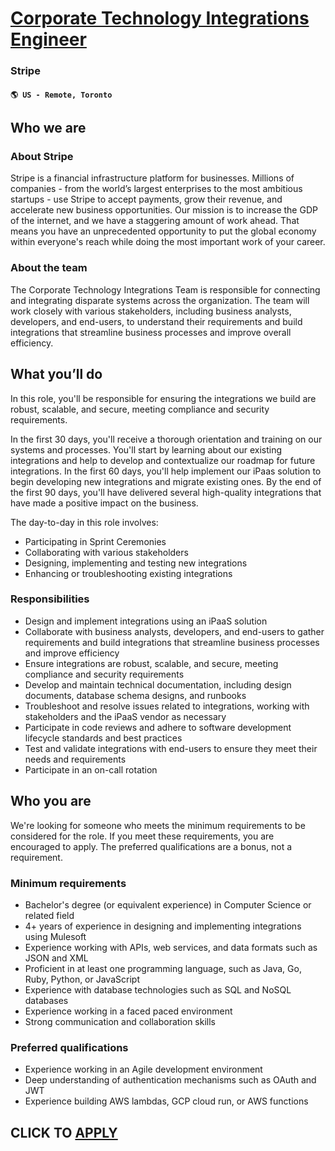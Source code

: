 # [Corporate Technology Integrations Engineer](https://www.remotewlb.com/apply/corporate-technology-integrations-engineer)  
### Stripe  
#### `🌎 US - Remote, Toronto`  

## **Who we are**

### **About Stripe**

Stripe is a financial infrastructure platform for businesses. Millions of companies - from the world’s largest enterprises to the most ambitious startups - use Stripe to accept payments, grow their revenue, and accelerate new business opportunities. Our mission is to increase the GDP of the internet, and we have a staggering amount of work ahead. That means you have an unprecedented opportunity to put the global economy within everyone's reach while doing the most important work of your career.

### **About the team**

The Corporate Technology Integrations Team is responsible for connecting and integrating disparate systems across the organization. The team will work closely with various stakeholders, including business analysts, developers, and end-users, to understand their requirements and build integrations that streamline business processes and improve overall efficiency.

## **What you’ll do**

In this role, you'll be responsible for ensuring the integrations we build are robust, scalable, and secure, meeting compliance and security requirements.

In the first 30 days, you'll receive a thorough orientation and training on our systems and processes. You'll start by learning about our existing integrations and help to develop and contextualize our roadmap for future integrations. In the first 60 days, you'll help implement our iPaas solution to begin developing new integrations and migrate existing ones. By the end of the first 90 days, you'll have delivered several high-quality integrations that have made a positive impact on the business.

The day-to-day in this role involves:

  * Participating in Sprint Ceremonies 
  * Collaborating with various stakeholders
  * Designing, implementing and testing new integrations
  * Enhancing or troubleshooting existing integrations

### **Responsibilities**

  * Design and implement integrations using an iPaaS solution
  * Collaborate with business analysts, developers, and end-users to gather requirements and build integrations that streamline business processes and improve efficiency
  * Ensure integrations are robust, scalable, and secure, meeting compliance and security requirements
  * Develop and maintain technical documentation, including design documents, database schema designs, and runbooks
  * Troubleshoot and resolve issues related to integrations, working with stakeholders and the iPaaS vendor as necessary
  * Participate in code reviews and adhere to software development lifecycle standards and best practices
  * Test and validate integrations with end-users to ensure they meet their needs and requirements
  * Participate in an on-call rotation

## **Who you are**

We're looking for someone who meets the minimum requirements to be considered for the role. If you meet these requirements, you are encouraged to apply. The preferred qualifications are a bonus, not a requirement.

### **Minimum requirements**

  * Bachelor's degree (or equivalent experience) in Computer Science or related field
  * 4+ years of experience in designing and implementing integrations using Mulesoft
  * Experience working with APIs, web services, and data formats such as JSON and XML
  * Proficient in at least one programming language, such as Java, Go, Ruby, Python, or JavaScript
  * Experience with database technologies such as SQL and NoSQL databases
  * Experience working in a faced paced environment
  * Strong communication and collaboration skills

### **Preferred qualifications**

  * Experience working in an Agile development environment
  * Deep understanding of authentication mechanisms such as OAuth and JWT
  * Experience building AWS lambdas, GCP cloud run, or AWS functions

  
## CLICK TO [APPLY](https://www.remotewlb.com/apply/corporate-technology-integrations-engineer)

